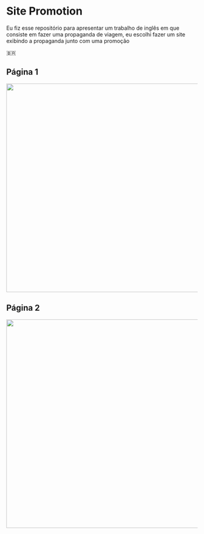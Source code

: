 # Site Promotion

Eu fiz esse repositório para apresentar um trabalho de inglês em que consiste em fazer uma propaganda de viagem, eu escolhi fazer um site exibindo a propaganda junto com uma promoção

<p>🇧🇷</p>
<h2>Página 1</h2>
 <img src="https://user-images.githubusercontent.com/71733368/168125201-ed8af1a8-02c3-43ac-8e83-a08e819c6079.png" width="550px"/>
<h2>Página 2</h2>
 <img src="https://user-images.githubusercontent.com/71733368/168125234-6954b075-7783-40ab-89ab-ad58cd24fa66.png" width="550px"/>

 
